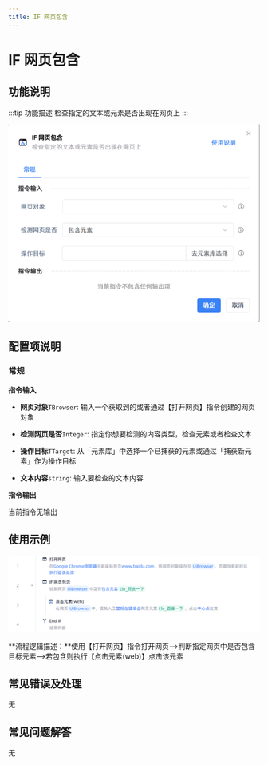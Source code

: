 ```yaml
---
title: IF 网页包含
---
```


# IF 网页包含

## 功能说明

:::tip 功能描述
检查指定的文本或元素是否出现在网页上
:::

![image-20250227092529664](../../assets/image-20250227092529664.png)

## 配置项说明

### 常规

**指令输入**

- **网页对象**`TBrowser`: 输入一个获取到的或者通过【打开网页】指令创建的网页对象
- **检测网页是否**`Integer`: 指定你想要检测的内容类型，检查元素或者检查文本
- **操作目标**`TTarget`: 从「元素库」中选择一个已捕获的元素或通过「捕获新元素」作为操作目标

- **文本内容**`string`: 输入要检查的文本内容


**指令输出**

当前指令无输出

## 使用示例

![image-20250227111131599](../../assets/image-20250227111131599.png)

**流程逻辑描述：**使用【打开网页】指令打开网页-->判断指定网页中是否包含目标元素-->若包含则执行【点击元素(web)】点击该元素

## 常见错误及处理

无

## 常见问题解答

无

